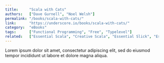 ```yaml
---
title:     "Scala with Cats"
authors:   ["Dave Gurnell", "Noel Welsh"]
permalink: "/books/scala-with-cats/"
link:      "https://underscore.io/books/scala-with-cats/"
category:  "eBooks"
tags:      ["Functional Programming", "Free", "Typelevel"]
related:   ["Essential Scala", "Creative Scala", "Essential Slick", "Essential Play", "The Type Astronaut's Guide to Shapeless"]
---
```


Lorem ipsum dolor sit amet, consectetur adipiscing elit, sed do eiusmod tempor incididunt ut labore et dolore magna aliqua.
